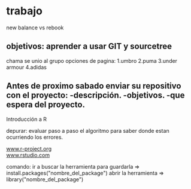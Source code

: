 # trabajo

new balance vs rebook

objetivos: aprender a usar GIT y sourcetree
----------------------------------------------------------------
chama se unio al grupo
opciones de pagina: 1.umbro 2.puma 3.under armour 4.adidas

Antes de proximo sabado enviar su repositivo con el proyecto:
-descripción.
-objetivos.
-que espera del proyecto.
--------------------------------------------------------------

Introducción a R 

depurar: evaluar paso a paso el algoritmo para saber donde estan ocurriendo los errores. 

www.r-project.org   
www.rstudio.com   

comando:
ir a buscar la herramienta para guardarla => install.packages("nombre_del_package")
abrir la herramienta                      => library("nombre_del_package")
